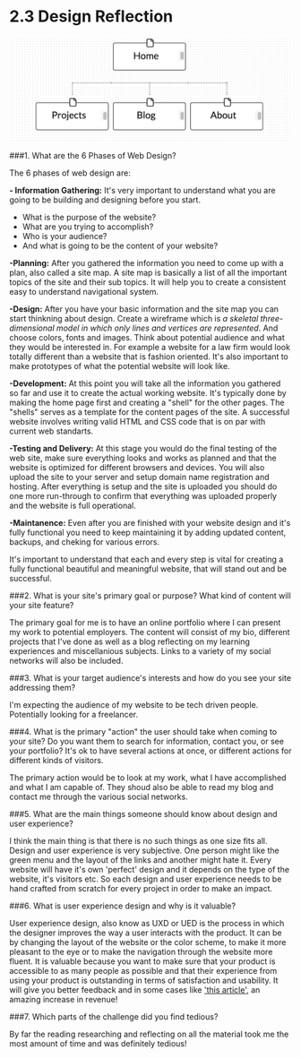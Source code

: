 # 2.3 Design Reflection
![Site-Map](imgs/site-map.png)

###1. What are the 6 Phases of Web Design?

The 6 phases of web design are:

**- Information Gathering:** It's very important to understand what you are going to be building and designing before you start.

* What is the purpose of the website?
* What are you trying to accomplish?
* Who is your audience?
* And what is going to be the content of your website?

**-Planning:** After you gathered the information you need to come up with a plan, also called a site map. A site map is basically a list of all the important topics of the site and their sub topics. It will help you to create a consistent easy to understand navigational system.

**-Design:** After you have your basic information and the site map you can start thinkning about design. Create a wireframe which is *a skeletal three-dimensional model in which only lines and vertices are represented*. And choose colors, fonts and images. Think about potential audience and what they would be interested in. For example a website for a law firm would look totally different than a website that is fashion oriented. It's also important to make prototypes of what the potential website will look like.

**-Development:** At this point you will take all the information you gathered so far and use it to create the actual working website. It's typically done by making the home page first and creating a "shell" for the other pages. The "shells" serves as a template for the content pages of the site. A successful website involves writing valid HTML and CSS code that is on par with current web standarts.

**-Testing and Delivery:** At this stage you would do the final testing of the web site, make sure everything looks and works as planned and that the website is optimized for different browsers and devices. You will also upload the site to your server and setup domain name registration and hosting. After everything is setup and the site is uploaded you should do one more run-through to confirm that everything was uploaded properly and the website is full operational.

**-Maintanence:** Even after you are finished with your website design and it's fully functional you need to keep maintaining it by adding updated content, backups, and cheking for various errors.

It's important to understand that each and every step is vital for creating a fully functional beautiful and meaningful website, that will stand out and be successful.


###2. What is your site's primary goal or purpose? What kind of content will your site feature?

The primary goal for me is to have an online portfolio where I can present my work to potential employers. The content will consist of my bio, different projects that I've done as well as a blog reflecting on my learning experiences and miscellanious subjects. Links to a variety of my social networks will also be included.


###3. What is your target audience's interests and how do you see your site addressing them?

I'm expecting the audience of my website to be tech driven people. Potentially looking for a freelancer.


###4. What is the primary "action" the user should take when coming to your site? Do you want them to search for information, contact you, or see your portfolio? It's ok to have several actions at once, or different actions for different kinds of visitors.

The primary action would be to look at my work, what I have accomplished and what I am capable of. They shoud also be able to read my blog and contact me through the various social networks.


###5. What are the main things someone should know about design and user experience?

I think the main thing is that there is no such things as one size fits all. Design and user experience is very subjective. One person might like the green menu and the layout of the links and another might hate it.
Every website will have it's own 'perfect' design and it depends on the type of the website, it's visitors etc.
So each design and user experience needs to be hand crafted from scratch for every project in order to make an impact.


###6. What is user experience design and why is it valuable?

User experience design, also know as UXD or UED is the process in which the designer improves the way a user interacts with the product. It can be by changing the layout of the website or the color scheme, to make it more pleasant to the eye or to make the navigation through the website more fluent.
It is valuable because you want to make sure that your product is accessible to
as many people as possible and that their experience from using your product is outstanding in terms of satisfaction and usability. It will give you better feedback and in some cases like ['this article'](https://articles.uie.com/three_hund_million_button/), an amazing increase in revenue!

###7. Which parts of the challenge did you find tedious?

By far the reading researching and reflecting  on all the material took me the most amount of time and was definitely tedious!